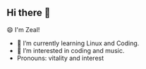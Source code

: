 ## Hi there 👋
😄 I'm Zeal!

- 🌱 I’m currently learning Linux and Coding.
- 👀 I’m interested in coding and music.
-  Pronouns: vitality and interest